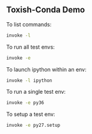 ## Toxish-Conda Demo

To list commands:

```sh
invoke -l
```

To run all test envs:

```sh
invoke -e
```

To launch ipython within an env:

```sh
invoke -l ipython
```

To run a single test env:

```sh
invoke -e py36
```

To setup a test env:

```sh
invoke -e py27.setup
```

